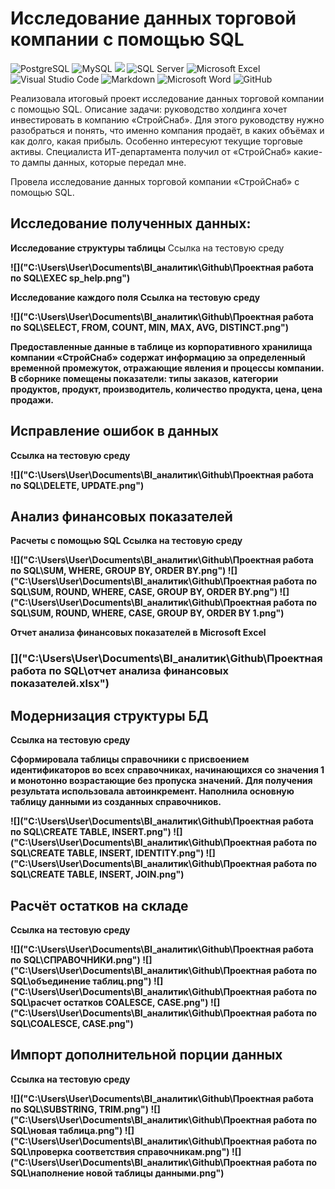 # Исследование данных торговой компании с помощью SQL

![PostgreSQL](https://img.shields.io/badge/PostgreSQL-316192?style=for-the-badge&logo=postgresql&logoColor=white)
![MySQL](https://img.shields.io/badge/mysql-4479A1.svg?style=for-the-badge&logo=mysql&logoColor=white)
![](https://img.shields.io/badge/SQLite-07405E?style=for-the-badge&logo=sqlite&logoColor=white)
![SQL Server](https://img.shields.io/badge/Microsoft_SQL_Server-CC2927?style=for-the-badge&logo=microsoft-sql-server&logoColor=white)
![Microsoft Excel](https://img.shields.io/badge/Microsoft_Excel-217346?style=for-the-badge&logo=microsoft-excel&logoColor=white)
![Visual Studio Code](https://img.shields.io/badge/Visual%20Studio%20Code-0078d7.svg?style=for-the-badge&logo=visual-studio-code&logoColor=white)
![Markdown](https://img.shields.io/badge/markdown-%23000000.svg?style=for-the-badge&logo=markdown&logoColor=white)
![Microsoft Word](https://img.shields.io/badge/Microsoft_Word-2B579A?style=for-the-badge&logo=microsoft-word&logoColor=white)
![GitHub](https://img.shields.io/badge/github-%23121011.svg?style=for-the-badge&logo=github&logoColor=white)

Реализовала итоговый проект исследование данных торговой компании с помощью SQL. 
Описание задачи: руководство холдинга хочет инвестировать в компанию «СтройСнаб». Для этого руководству нужно разобраться и понять, что именно компания продаёт, в каких объёмах и как долго, какая прибыль. Особенно интересуют текущие торговые активы.
Специалиста ИТ-департамента получил от «СтройСнаб» какие-то дампы данных,  которые передал мне.

Провела исследование данных торговой компании «СтройСнаб» с помощью SQL.

## Исследование полученных данных:

**Исследование структуры таблицы** 
Ссылка на тестовую среду

<b>[](https://dbfiddle.uk/4D1pk94-?hide=2)

![]("C:\Users\User\Documents\BI_аналитик\Github\Проектная работа по SQL\EXEC sp_help.png")


**Исследование каждого поля**
Ссылка на тестовую среду

<b>[](https://dbfiddle.uk/utQRs-A9)

![]("C:\Users\User\Documents\BI_аналитик\Github\Проектная работа по SQL\SELECT, FROM, COUNT, MIN, MAX, AVG, DISTINCT.png")

Предоставленные данные в таблице из корпоративного хранилища компании «СтройСнаб» содержат информацию за определенный временной промежуток, отражающие явления и процессы компании. В сборнике помещены показатели: типы заказов, категории продуктов, продукт, производитель, количество продукта, цена, цена продажи.

## Исправление ошибок в данных
Ссылка на тестовую среду

<b>[](https://dbfiddle.uk/Qf7w5pPZ)

![]("C:\Users\User\Documents\BI_аналитик\Github\Проектная работа по SQL\DELETE, UPDATE.png")

## Анализ финансовых показателей
**Расчеты с помощью SQL**
Ссылка на тестовую среду

<b>[](https://dbfiddle.uk/Lxez5yfT)

![]("C:\Users\User\Documents\BI_аналитик\Github\Проектная работа по SQL\SUM,  WHERE, GROUP BY, ORDER BY.png")
![]("C:\Users\User\Documents\BI_аналитик\Github\Проектная работа по SQL\SUM, ROUND, WHERE, CASE, GROUP BY, ORDER BY.png")
![]("C:\Users\User\Documents\BI_аналитик\Github\Проектная работа по SQL\SUM, ROUND, WHERE, CASE, GROUP BY, ORDER BY 1.png")

**Отчет анализа финансовых показателей в Microsoft Excel**
### []("C:\Users\User\Documents\BI_аналитик\Github\Проектная работа по SQL\отчет анализа финансовых показателей.xlsx")

## Модернизация структуры БД

Ссылка на тестовую среду

<b>[](https://dbfiddle.uk/teV4PCrC)

Сформировала таблицы справочники с присвоением  идентификаторов во всех справочниках, начинающихся со значения 1 и монотонно возрастающие без пропуска значений. Для получения результата использовала автоинкремент. Наполнила основную таблицу данными из созданных справочников.

![]("C:\Users\User\Documents\BI_аналитик\Github\Проектная работа по SQL\CREATE TABLE, INSERT.png")
![]("C:\Users\User\Documents\BI_аналитик\Github\Проектная работа по SQL\CREATE TABLE, INSERT, IDENTITY.png")
![]("C:\Users\User\Documents\BI_аналитик\Github\Проектная работа по SQL\CREATE TABLE, INSERT, JOIN.png")

## Расчёт остатков на складе
Ссылка на тестовую среду

<b>[](https://dbfiddle.uk/aBmaks_X)

![]("C:\Users\User\Documents\BI_аналитик\Github\Проектная работа по SQL\СПРАВОЧНИКИ.png")
![]("C:\Users\User\Documents\BI_аналитик\Github\Проектная работа по SQL\объединение таблиц.png")
![]("C:\Users\User\Documents\BI_аналитик\Github\Проектная работа по SQL\расчет остатков COALESCE, CASE.png")
![]("C:\Users\User\Documents\BI_аналитик\Github\Проектная работа по SQL\COALESCE, CASE.png")

## Импорт дополнительной порции данных

Ссылка на тестовую среду

<b>[](https://dbfiddle.uk/FWXHaz0R)

![]("C:\Users\User\Documents\BI_аналитик\Github\Проектная работа по SQL\SUBSTRING,  TRIM.png")
![]("C:\Users\User\Documents\BI_аналитик\Github\Проектная работа по SQL\новая таблица.png")
![]("C:\Users\User\Documents\BI_аналитик\Github\Проектная работа по SQL\проверка соответствия справочникам.png")
![]("C:\Users\User\Documents\BI_аналитик\Github\Проектная работа по SQL\наполнение новой таблицы данными.png")

